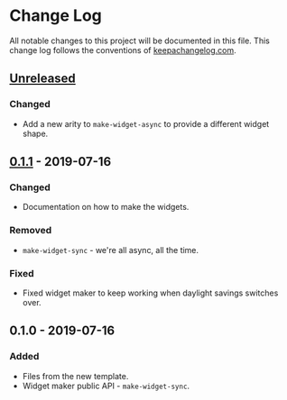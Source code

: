 # Change Log
All notable changes to this project will be documented in this file. This change log follows the conventions of [keepachangelog.com](http://keepachangelog.com/).

## [Unreleased]
### Changed
- Add a new arity to `make-widget-async` to provide a different widget shape.

## [0.1.1] - 2019-07-16
### Changed
- Documentation on how to make the widgets.

### Removed
- `make-widget-sync` - we're all async, all the time.

### Fixed
- Fixed widget maker to keep working when daylight savings switches over.

## 0.1.0 - 2019-07-16
### Added
- Files from the new template.
- Widget maker public API - `make-widget-sync`.

[Unreleased]: https://github.com/your-name/forca/compare/0.1.1...HEAD
[0.1.1]: https://github.com/your-name/forca/compare/0.1.0...0.1.1

